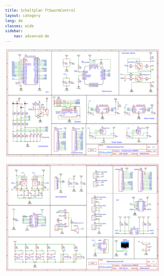 ```yaml
---
title: Schaltplan ftSwarmControl
layout: category
lang: de
classes: wide
sidebar:
    nav: advanced-de
---
```

![](/assets/img/schematic/ftSwarmControl_CPU_1v3.svg)

![](/assets/img/schematic/ftSwarmControl_HAT_1v1.svg)

